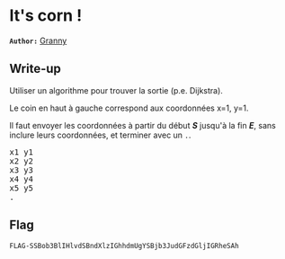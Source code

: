 # It's corn !

**`Author:`** [Granny](https://github.com/CloeD)

## Write-up

Utiliser un algorithme pour trouver la sortie (p.e. Dijkstra).

Le coin en haut à gauche correspond aux coordonnées x=1, y=1.

Il faut envoyer les coordonnées à partir du début ***S*** jusqu'à la fin ***E***,
sans inclure leurs coordonnées, et terminer avec un `.`.

<pre>
x1 y1
x2 y2
x3 y3
x4 y4
x5 y5
.
</pre>


## Flag

`FLAG-SSBob3BlIHlvdSBndXlzIGhhdmUgYSBjb3JudGFzdGljIGRheSAh`